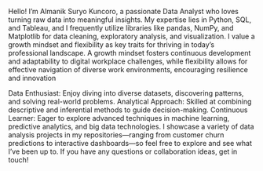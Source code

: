 Hello! I’m Almanik Suryo Kuncoro, a passionate Data Analyst who loves turning raw data into meaningful insights. My expertise lies in Python, SQL, and Tableau, and I frequently utilize libraries like pandas, NumPy, and Matplotlib for data cleaning, exploratory analysis, and visualization.
I value a growth mindset and flexibility as key traits for thriving in today’s professional landscape. A growth mindset fosters continuous development and adaptability to digital workplace challenges, while flexibility allows for effective navigation of diverse work environments, encouraging resilience and innovation

Data Enthusiast: Enjoy diving into diverse datasets, discovering patterns, and solving real-world problems.
Analytical Approach: Skilled at combining descriptive and inferential methods to guide decision-making.
Continuous Learner: Eager to explore advanced techniques in machine learning, predictive analytics, and big data technologies.
I showcase a variety of data analysis projects in my repositories—ranging from customer churn predictions to interactive dashboards—so feel free to explore and see what I’ve been up to. If you have any questions or collaboration ideas, get in touch!
